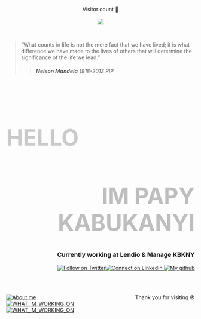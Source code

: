 <p align="right" style="text-align:center">
  Visitor count  🙌<br><br>
  <img src="https://profile-counter.glitch.me/papykabukanyi/count.svg" />
</p>

<br>

>“What counts in life is not the mere fact that we have lived; it is what difference we have made to the lives of others that will determine the significance of the life we lead.”
>> <h6><strong>Nelson Mandela</strong> <em>1918-2013 RIP</em></h6>

<br>
<h1 align="Left" style="color:gray;font-weight:700;font-size:60px;opacity: 0.40;">HELLO</h1>
<h1 align="right" style="color:gray;font-weight:700;font-size:60px;opacity: 0.50;">IM PAPY KABUKANYI</h1>

<div align="right">
<h3>Currently working at Lendio & Manage KBKNY</h1>
</div>


<div align="right">



  <a href="">[![Follow on Twitter](https://img.shields.io/badge/Twitter-FFF?style=for-the-badge&logo=twitter&logoColor=black)](https://twitter.com/kbkny)</a><a href="">[![Connect on LinkedIn](https://img.shields.io/badge/LinkedIn-FFF?style=for-the-badge&logo=linkedin&logoColor=black)](https://www.linkedin.com/in/papykabukanyi/)</a><a href=""> [![My github](https://img.shields.io/badge/GitHub-FFF?style=for-the-badge&logo=github&logoColor=black)](https://github.com/papykabukanyi)</a>
</div>
<br>
<br>

<div style="display:flex; justify-content:space-between;">


<a href="">[![About me](https://img.shields.io/badge/ABOUT_ME-000?style=for-the-badge&logo=&logoColor=black)](/assets/pages/aboutme.md)</a><br><a href="">[![WHAT_IM_WORKING_ON](https://img.shields.io/badge/WHAT_IM_WORKING_ON-000?style=for-the-badge&logo=&logoColor=black)](/assets/pages/mywork.md)</a><br><a href="">[![WHAT_IM_WORKING_ON](https://img.shields.io/badge/WHAT_NEXT-000?style=for-the-badge&logo=&logoColor=black)](/assets/pages/whatnext.md)</a>
<p align="right">Thank you for visiting ℗
</p>
</div>